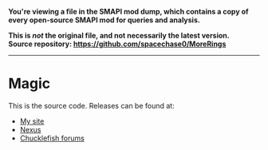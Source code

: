 **You're viewing a file in the SMAPI mod dump, which contains a copy of every open-source SMAPI mod
for queries and analysis.**

**This is _not_ the original file, and not necessarily the latest version.**  
**Source repository: https://github.com/spacechase0/MoreRings**

----

# Magic
This is the source code. Releases can be found at:
* [My site](http://spacechase0.com/mods/stardew-valley/more-rings)
* [Nexus](https://www.nexusmods.com/stardewvalley/mods/2054/)
* [Chucklefish forums](https://community.playstarbound.com/resources/more-rings.5271/)
